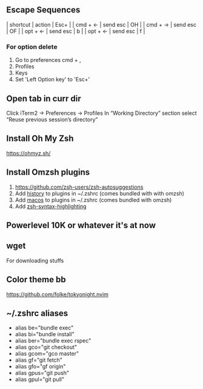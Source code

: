 ## Escape Sequences

| shortcut |  action  | Esc+ |
| cmd + <- | send esc |  OH  |
| cmd + -> | send esc |  OF  |
| opt + <- | send esc |  b   |
| opt + <- | send esc |  f   |

### For option delete
1. Go to preferences cmd + ,
1. Profiles
1. Keys
1. Set 'Left Option key' to 'Esc+'

## Open tab in curr dir
Click iTerm2 → Preferences → Profiles
In “Working Directory” section select “Reuse previous session’s directory”

## Install Oh My Zsh
https://ohmyz.sh/

## Install Omzsh plugins
1. https://github.com/zsh-users/zsh-autosuggestions
1. Add [history](https://github.com/ohmyzsh/ohmyzsh/tree/master/plugins/history) to plugins in ~/.zshrc (comes bundled with with omzsh)
1. Add [macos](https://github.com/ohmyzsh/ohmyzsh/tree/master/plugins/macos) to plugins in ~/.zshrc (comes bundled with omzsh)
1. Add [zsh-syntax-highlighting](https://github.com/zsh-users/zsh-syntax-highlighting/blob/master/INSTALL.md)

## Powerlevel 10K or whatever it's at now

## wget
For downloading stuffs

## Color theme bb
https://github.com/folke/tokyonight.nvim

## ~/.zshrc aliases
- alias be="bundle exec"
- alias bi="bundle install"
- alias ber="bundle exec rspec"
- alias gco="git checkout"
- alias gcom="gco master"
- alias gf="git fetch"
- alias gfo="gf origin"
- alias gpus="git push"
- alias gpul="git pull"

